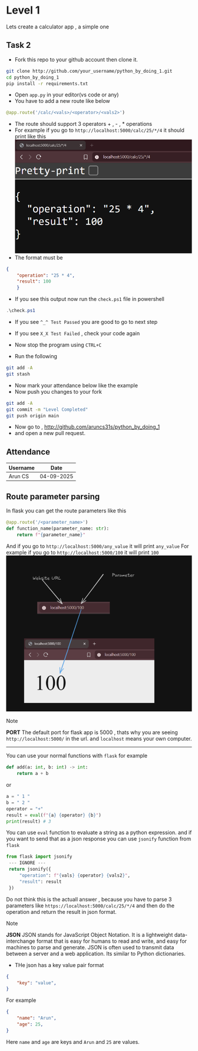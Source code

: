 # Level 1
Lets create a calculator app , a simple one
## Task 2

- Fork this repo to your github account then clone it.
```bash
git clone http://github.com/your_username/python_by_doing_1.git
cd python_by_doing_1
pip install -r requirements.txt
```
- Open `app.py` in your editor(vs code or any)
- You have to add a new route like below 
```python
@app.route('/calc/<vals>/<operator>/<vals2>')   
```
- The route should support 3 operators + , - , *  operations 
- For example if you go to `http://localhost:5000/calc/25/*/4` it should print like this
![alt text](imgs/image-1.png)
- The format must be 
```json
{
    "operation": "25 * 4",
    "result": 100
    }
```
- If you see this output now run the `check.ps1` file in powershell
```powershell
.\check.ps1
```
- If you see `^_^ Test Passed` you are good to go to next step
- If you see `X_X Test Failed` , check your code again

- Now stop the program using `CTRL+C` 
- Run the following
```bash
git add -A
git stash
```
- Now mark your attendance below like the example
- Now push you changes to your fork 
```bash
git add -A
git commit -m "Level Completed"
git push origin main
```
- Now go to , http://github.com/aruncs31s/python_by_doing_1
- and open a new pull request.

## Attendance 

| Username | Date |
|------|----|
| Arun CS | 04-09-2025| 


## Route parameter parsing
In flask you can get the route parameters like this 
```python
@app.route('/<parameter_name>')
def function_name(parameter_name: str):
    return f"{parameter_name}"
```
And if you go to `http://localhost:5000/any_value` it will print `any_value`
For example if you go to `http://localhost:5000/100` it will print `100`
![alt text](imgs/image-2.png)

>[!NOTE] 
> **PORT**
> The default port for flask app is 5000 , thats why you are seeing `http://localhost:5000/` in the url. and `localhost` means your own computer. 
>

---

You can use your normal functions with `flask` for example 
```python
def add(a: int, b: int) -> int:
    return a + b
```
or 
```python
a = " 1 "
b = " 2 "
operator = "+"
result = eval(f"{a} {operator} {b}")
print(result) # 3 
```
You can use `eval` function to evaluate a string as a python expression. 
and if you want to send that as a json response you can use `jsonify` function from `flask` 
```python
from flask import jsonify
 --- IGNORE ---
 return jsonify({
     "operation": f"{vals} {operator} {vals2}",
     "result": result
 })
```
Do not think this is the actuall answer , because you have to parse 3 parameters like `https://localhost:5000/calc/25/*/4` and then do the operation and return the result in json format.

>[!NOTE]
> **JSON**
> JSON stands for JavaScript Object Notation. It is a lightweight data-interchange format that is easy for humans to read and write, and easy for machines to parse and generate. JSON is often used to transmit data between a server and a web application. Its similar to Python dictionaries. 
> - THe json has a key value pair format
> ```json
> {
>     "key": "value",
> }
> ```
> For example 
> ```json
> {
>     "name": "Arun",
>     "age": 25,
>}
>```
> Here `name` and `age` are keys and `Arun` and `25` are values.
